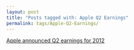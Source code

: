 ```yaml
---
layout: post
title: "Posts tagged with: Apple Q2 Earnings"
permalink: tags/Apple-Q2-Earnings/
---
```

[Apple announced Q2 earnings for 2012](/2012/05/apple-announced-q2-earnings-for-2012)
